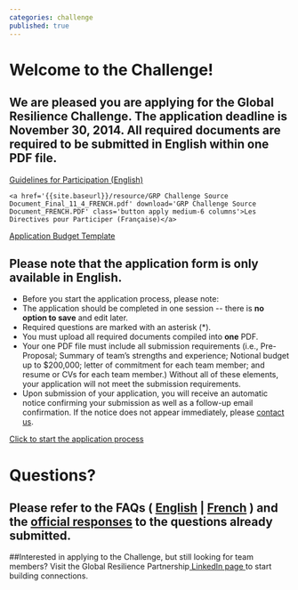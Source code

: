 ```yaml
---
categories: challenge
published: true
---
```


# Welcome to the Challenge!

## We are pleased you are applying for the Global Resilience Challenge.  The application deadline is November 30, 2014. All required documents are required to be submitted in English within one PDF file.


<div class='applies row'>
	<a href='{{site.baseurl}}/resource/GRP_Guideline_updated_11_3.pdf' download='GRP Challenge Source Document_ENGLISH.pdf' class='button apply medium-6 columns english'>Guidelines for Participation (English)</a>

	<a href='{{site.baseurl}}/resource/GRP Challenge Source Document_Final_11_4_FRENCH.pdf' download='GRP Challenge Source Document_FRENCH.PDF' class='button apply medium-6 columns'>Les Directives pour Participer (Française)</a>

</div>
<div class='applies row'>
	<a href='{{site.baseurl}}/resource/GRP_BudgetTemplate_StageOne.xlsx' download='GRP_BudgetTemplate_StageOne.xlsx' class='button apply medium-centered medium-6 columns'>Application Budget Template</a>
</div>

## Please note that the application form is only available in English.

* Before you start the application process, please note:
* The application should be completed in one session -- there is **no option to save** and edit later.
* Required questions are marked with an asterisk (*).
* You must upload all required documents compiled into **one** PDF.
* Your one PDF file must include all submission requirements (i.e., Pre-Proposal; Summary of team’s strengths and experience; Notional budget up to $200,000; letter of commitment for each team member; and resume or CVs for each team member.) Without all of these elements, your application will not meet the submission requirements.
* Upon submission of your application, you will receive an automatic notice confirming your submission  as well as a follow-up email confirmation. If the notice does not appear immediately, please [contact us](mailto:challenge@globalresiliencepartnership.org).

<div class='applies row'>
	<a href='https://secure.jotform.us/form/43085124615147' target='_blank' class='button apply medium-centered medium-6 columns'>Click to start the application process</a>
</div>

# Questions?

## Please refer to the FAQs ( <a href='{{site.baseurl}}/resource/FAQ_GlobalResilienceChallenge_ENGLISH_AMENDED.pdf' download='FAQ_GlobalResilienceChallenge.pdf'>English</a> | <a href='{{site.baseurl}}/resource/FAQ_GlobalResilienceChallenge_FRENCH_AMENDED.pdf' download='FAQ_GlobalResilienceChallenge_FRENCH_AMENDED.pdf'>French</a> ) and the <a href='{{site.baseurl}}/resource/GRP_Challenge_ResponsestoChallengeQuestions_19Nov14.pdf' download='GRP_Challenge_ResponsestoChallengeQuestions_19Nov14.pdf'>official responses</a> to the questions already submitted.

##Interested in applying to the Challenge, but still looking for team members? Visit the Global Resilience Partnership<a href='https://www.linkedin.com/groups?home=&gid=8194646&trk=anet_ug_hm' target='_blank'> LinkedIn page </a>to start building connections.